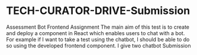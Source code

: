 # TECH-CURATOR-DRIVE-Submission
Assessment Bot Frontend Assignment The main aim of this test is to create and deploy a component in React which enables users to chat with a bot. For example if I want to take a test using the chatbot, I should be able to do so using the developed frontend component.
I give two chatbot Submission
